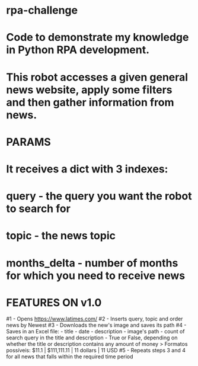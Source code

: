 # rpa-challenge
# Code to demonstrate my knowledge in Python RPA development.

# This robot accesses a given general news website, apply some filters and then gather information from news.

# PARAMS
# It receives a dict with 3 indexes:
# query - the query you want the robot to search for
# topic - the news topic
# months_delta - number of months for which you need to receive news

# FEATURES ON v1.0
#1 - Opens https://www.latimes.com/
#2 - Inserts query, topic and order news by Newest
#3 - Downloads the new's image and saves its path
#4 - Saves in an Excel file:
    - title
    - date
    - description
    - image's path
    - count of search query in the title and description
    - True or False, depending on whether the title or description contains any amount of money
        > Formatos possíveis: $11.1 | $111,111.11 | 11 dollars | 11 USD
#5 - Repeats steps 3 and 4 for all news that falls within the required time period
